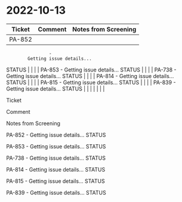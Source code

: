 # 2022-10-13

| Ticket | Comment | Notes from Screening |
|---|---|---|
| PA-852
                    -
            Getting issue details...
STATUS |  |  |
| PA-853
                    -
            Getting issue details...
STATUS |  |  |
| PA-738
                    -
            Getting issue details...
STATUS |  |  |
| PA-814
                    -
            Getting issue details...
STATUS |  |  |
| PA-815
                    -
            Getting issue details...
STATUS |  |  |
| PA-839
                    -
            Getting issue details...
STATUS |  |  |
|  |  |  |

Ticket

Comment

Notes from Screening

PA-852
                    -
            Getting issue details...
STATUS

PA-853
                    -
            Getting issue details...
STATUS

PA-738
                    -
            Getting issue details...
STATUS

PA-814
                    -
            Getting issue details...
STATUS

PA-815
                    -
            Getting issue details...
STATUS

PA-839
                    -
            Getting issue details...
STATUS

